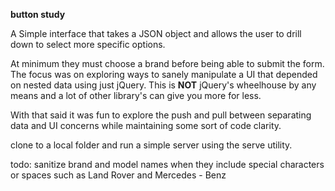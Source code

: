 **button study**

A Simple interface that takes a JSON object and allows the user to drill down to select more specific options. 

At minimum they must choose a brand before being able to submit the form. The focus was on exploring ways to sanely manipulate a UI that depended on nested data using just jQuery. This is **NOT** jQuery's wheelhouse by any means and a lot of other library's can give you more for less. 

With that said it was fun to explore the push and pull between separating data and UI concerns while maintaining some sort of code clarity.

clone to a local folder and run a simple server using the serve utility.

todo:
sanitize brand and model names when they include special characters or spaces such as Land Rover and Mercedes - Benz
